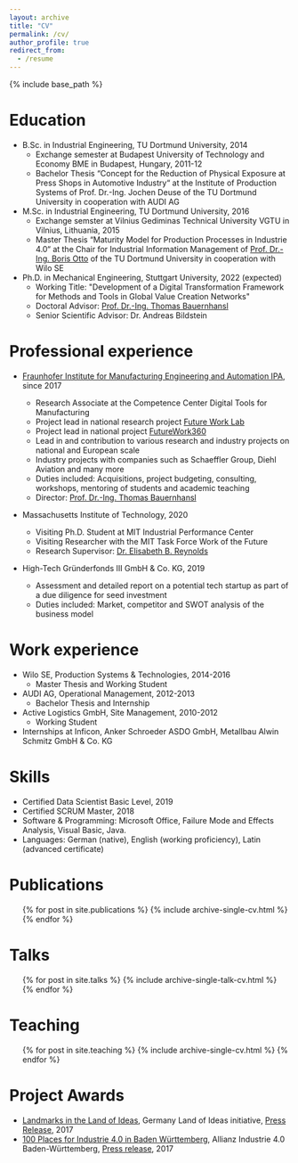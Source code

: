 ```yaml
---
layout: archive
title: "CV"
permalink: /cv/
author_profile: true
redirect_from:
  - /resume
---
```


{% include base_path %}

Education
======
* B.Sc. in Industrial Engineering, TU Dortmund University, 2014
  * Exchange semester at Budapest University of Technology and Economy BME in Budapest, Hungary, 2011-12
  * Bachelor Thesis “Concept for the Reduction of Physical Exposure at Press Shops in Automotive Industry“ at the Institute of Production Systems of Prof. Dr.-Ing. Jochen Deuse of the TU Dortmund University in cooperation with AUDI AG 
* M.Sc. in Industrial Engineering, TU Dortmund University, 2016
  * Exchange semster at Vilnius Gediminas Technical University VGTU in Vilnius, Lithuania, 2015
  * Master Thesis “Maturity Model for Production Processes in Industrie 4.0“ at the Chair for Industrial Information Management of [Prof. Dr.-Ing. Boris Otto](https://de.wikipedia.org/wiki/Boris_Otto) of the TU Dortmund University in cooperation with Wilo SE
* Ph.D. in Mechanical Engineering, Stuttgart University, 2022 (expected)
  * Working Title: "Development of a Digital Transformation Framework for Methods and Tools in Global Value Creation Networks"
  * Doctoral Advisor: [Prof. Dr.-Ing. Thomas Bauernhansl](https://de.wikipedia.org/wiki/Thomas_Bauernhansl)
  * Senior Scientific Advisor: Dr. Andreas Bildstein

Professional experience
======
* [Fraunhofer Institute for Manufacturing Engineering and Automation IPA](www.ipa.fraunhofer.de), since 2017
  * Research Associate at the Competence Center Digital Tools for Manufacturing
  * Project lead in national research project [Future Work Lab](https://futureworklab.de)
  * Project lead in national project [FutureWork360](https://futurework360.de)
  * Lead in and contribution to various research and industry projects on national and European scale
  * Industry projects with companies such as Schaeffler Group, Diehl Aviation and many more
  * Duties included: Acquisitions, project budgeting, consulting, workshops, mentoring of students and academic teaching
  * Director: [Prof. Dr.-Ing. Thomas Bauernhansl](https://de.wikipedia.org/wiki/Thomas_Bauernhansl)

* Massachusetts Institute of Technology, 2020
  * Visiting Ph.D. Student at MIT Industrial Performance Center
  * Visiting Researcher with the MIT Task Force Work of the Future
  * Research Supervisor: [Dr. Elisabeth B. Reynolds](https://workofthefuture.mit.edu/people/elisabeth-b-reynolds)

* High-Tech Gründerfonds III GmbH & Co. KG, 2019
  * Assessment and detailed report on a potential tech startup as part of a due diligence for seed investment
  * Duties included: Market, competitor and SWOT analysis of the business model

Work experience
======
* Wilo SE, Production Systems & Technologies, 2014-2016
  * Master Thesis and Working Student
* AUDI AG, Operational Management, 2012-2013
  * Bachelor Thesis and Internship
* Active Logistics GmbH, Site Management, 2010-2012
  * Working Student
* Internships at Inficon, Anker Schroeder ASDO GmbH, Metallbau Alwin Schmitz GmbH & Co. KG
  
Skills
======
* Certified Data Scientist Basic Level, 2019
* Certified SCRUM Master, 2018
* Software & Programming: Microsoft Office, Failure Mode and Effects Analysis, Visual Basic, Java.
* Languages: German (native), English (working proficiency), Latin (advanced certificate)

Publications
======
  <ul>{% for post in site.publications %}
    {% include archive-single-cv.html %}
  {% endfor %}</ul>
  
Talks
======
  <ul>{% for post in site.talks %}
    {% include archive-single-talk-cv.html %}
  {% endfor %}</ul>
  
Teaching
======
  <ul>{% for post in site.teaching %}
    {% include archive-single-cv.html %}
  {% endfor %}</ul>
  
Project Awards
======
* [Landmarks in the Land of Ideas](https://land-der-ideen.de/en/competitions/landmarks), Germany Land of Ideas initiative, [Press Release](https://www.ipa.fraunhofer.de/de/presse/presseinformationen/Auszeichnung_Future_Work_Lab.html), 2017
* [100 Places for Industrie 4.0 in Baden Württemberg](https://www.i40-bw.de/de/100-orte-fuer-industrie-4-0-in-baden-wuerttemberg/), Allianz Industrie 4.0 Baden-Württemberg, [Press release](https://www.ipa.fraunhofer.de/de/presse/presseinformationen/future-work-lab-erneut-ausgezeichnet-.html), 2017
